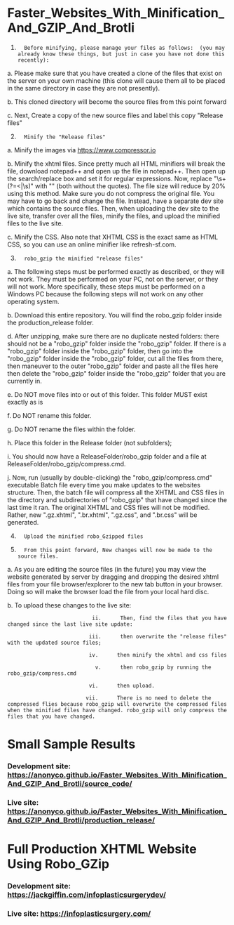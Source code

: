 # Faster_Websites_With_Minification_And_GZIP_And_Brotli

1.       Before minifying, please manage your files as follows:  (you may already know these things, but just in case you have not done this recently):

a.       Please make sure that you have created a clone of the files that exist on the server on your own machine (this clone will cause them all to be placed in the same directory in case they are not presently).

b.       This cloned directory will become the source files from this point forward

c.       Next, Create a copy of the new source files and label this copy "Release files"

2.       Minify the "Release files"

a.       Minify the images via https://www.compressor.io

b.       Minify the xhtml files. Since pretty much all HTML minifiers will break the file, download notepad++ and open up the file in notepad++. Then open up the search/replace box and set it for regular expressions. Now, replace "\s+(?=<|\s)" with "" (both without the quotes). The file size will reduce by 20% using this method. Make sure you do not compress the original file. You may have to go back and change the file. Instead, have a separate dev site which contains the source files. Then, when uploading the dev site to the live site, transfer over all the files, minify the files, and upload the minified files to the live site.

c.       Minify the CSS. Also note that XHTML CSS is the exact same as HTML CSS, so you can use an online minifier like refresh-sf.com.

3.       robo_gzip the minified "release files"

a.       The following steps must be performed exactly as described, or they will not work. They must be performed on your PC, not on the server, or they will not work. More specifically, these steps must be performed on a Windows PC because the following steps will not work on any other operating system.

b.       Download this entire repository. You will find the robo_gzip folder inside the production_release folder.

d.       After unzipping, make sure there are no duplicate nested folders: there should not be a "robo_gzip" folder inside the "robo_gzip" folder. If there is a "robo_gzip" folder inside the "robo_gzip" folder, then go into the "robo_gzip" folder inside the "robo_gzip" folder, cut all the files from there, then maneuver to the outer "robo_gzip" folder and paste all the files here then delete the "robo_gzip" folder inside the "robo_gzip" folder that you are currently in.

e.       Do NOT move files into or out of this folder. This folder MUST exist exactly as is

f.         Do NOT rename this folder.

g.       Do NOT rename the files within the folder.

h.       Place this folder in the Release folder (not subfolders);

i.         You should now have a ReleaseFolder/robo_gzip folder and a file at ReleaseFolder/robo_gzip/compress.cmd.

j.         Now, run (usually by double-clicking) the "robo_gzip/compress.cmd" executable Batch file every time you make updates to the websites structure. Then, the batch file will compress all the XHTML and CSS files in the directory and subdirectories of "robo_gzip" that have changed since the last time it ran. The original XHTML and CSS files will not be modified. Rather, new ".gz.xhtml", ".br.xhtml", ".gz.css", and ".br.css" will be generated.

4.       Upload the minified robo_Gzipped files

5.       From this point forward, New changes will now be made to the source files.

a.       As you are editing the source files (in the future) you may view the website generated by server by  dragging and dropping the desired xhtml files from your file browser/explorer to the new tab button in your browser. Doing so will make the browser load the file from your local hard disc.

b.       To upload these changes to the live site:

                               ii.      Then, find the files that you have changed since the last live site update:

                              iii.      then overwrite the "release files" with the updated source files;

                              iv.      then minify the xhtml and css files

                                v.      then robo_gzip by running the robo_gzip/compress.cmd

                              vi.      then upload.

                             vii.      There is no need to delete the compressed flies because robo_gzip will overwrite the compressed files when the minified files have changed. robo_gzip will only compress the files that you have changed.

# Small Sample Results

### Development site: https://anonyco.github.io/Faster_Websites_With_Minification_And_GZIP_And_Brotli/source_code/

### Live site: https://anonyco.github.io/Faster_Websites_With_Minification_And_GZIP_And_Brotli/production_release/

# Full Production XHTML Website Using Robo_GZip

### Development site: https://jackgiffin.com/infoplasticsurgerydev/

### Live site: https://infoplasticsurgery.com/

 



